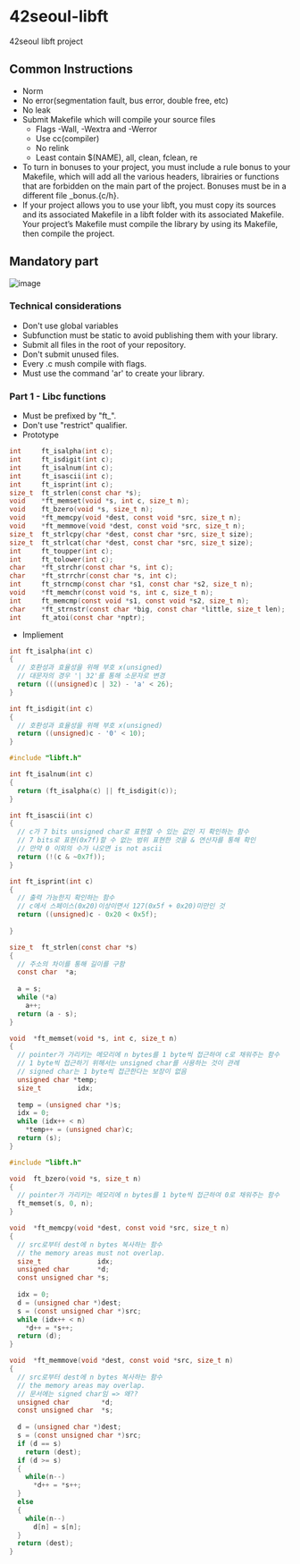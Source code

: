 # 42seoul-libft
42seoul libft project

## Common Instructions
- Norm
- No error(segmentation fault, bus error, double free, etc)
- No leak
- Submit Makefile which will compile your source files
  - Flags -Wall, -Wextra and -Werror
  - Use cc(compiler)
  - No relink
  - Least contain $(NAME), all, clean, fclean, re
- To turn in bonuses to your project, you must include a rule bonus to your Makefile,
which will add all the various headers, librairies or functions that are forbidden on
the main part of the project. Bonuses must be in a different file _bonus.{c/h}.
- If your project allows you to use your libft, you must copy its sources and its
associated Makefile in a libft folder with its associated Makefile. Your project’s
Makefile must compile the library by using its Makefile, then compile the project.

## Mandatory part
![image](https://user-images.githubusercontent.com/74703501/141422475-0992d3ff-ae1c-46f8-9e70-35f4eeda5ed1.png)
### Technical considerations
- Don't use global variables
- Subfunction must be static to avoid publishing them with your library.
- Submit all files in the root of your repository.
- Don't submit unused files.
- Every .c mush compile with flags.
- Must use the command 'ar' to create your library.

### Part 1 - Libc functions
- Must be prefixed by "ft_".
- Don't use "restrict" qualifier.
- Prototype
```c
int     ft_isalpha(int c);
int     ft_isdigit(int c);
int     ft_isalnum(int c);
int     ft_isascii(int c);
int     ft_isprint(int c);
size_t  ft_strlen(const char *s);
void    *ft_memset(void *s, int c, size_t n);
void    ft_bzero(void *s, size_t n);
void    *ft_memcpy(void *dest, const void *src, size_t n);
void    *ft_memmove(void *dest, const void *src, size_t n);
size_t  ft_strlcpy(char *dest, const char *src, size_t size);
size_t  ft_strlcat(char *dest, const char *src, size_t size);
int     ft_toupper(int c);
int     ft_tolower(int c);
char    *ft_strchr(const char *s, int c);
char    *ft_strrchr(const char *s, int c);
int     ft_strncmp(const char *s1, const char *s2, size_t n);
void    *ft_memchr(const void *s, int c, size_t n);
int     ft_memcmp(const void *s1, const void *s2, size_t n);
char    *ft_strnstr(const char *big, const char *little, size_t len);
int     ft_atoi(const char *nptr);
```

- Impliement
```c
int ft_isalpha(int c)
{
  // 호환성과 효율성을 위해 부호 x(unsigned)
  // 대문자의 경우 '| 32'를 통해 소문자로 변경
  return (((unsigned)c | 32) - 'a' < 26);
}
```
```c
int ft_isdigit(int c)
{
  // 호환성과 효율성을 위해 부호 x(unsigned)
  return ((unsigned)c - '0' < 10);
}
```
```c
#include "libft.h"

int ft_isalnum(int c)
{
  return (ft_isalpha(c) || ft_isdigit(c));  
}
```
```c
int ft_isascii(int c)
{
  // c가 7 bits unsigned char로 표현할 수 있는 값인 지 확인하는 함수
  // 7 bits로 표현(0x7f)할 수 없는 범위 표현한 것을 & 연산자를 통해 확인
  // 만약 0 이외의 수가 나오면 is not ascii
  return (!(c & ~0x7f));
}
```
```c
int ft_isprint(int c)
{
  // 출력 가능한지 확인하는 함수
  // c에서 스페이스(0x20)이상이면서 127(0x5f + 0x20)미만인 것
  return ((unsigned)c - 0x20 < 0x5f);
  
}
```
```c
size_t  ft_strlen(const char *s)
{
  // 주소의 차이를 통해 길이를 구함
  const char  *a;
  
  a = s;
  while (*a)
    a++;
  return (a - s);
}
```
```c
void  *ft_memset(void *s, int c, size_t n)
{
  // pointer가 가리키는 메모리에 n bytes를 1 byte씩 접근하여 c로 채워주는 함수
  // 1 byte씩 접근하기 위해서는 unsigned char를 사용하는 것이 관례
  // signed char는 1 byte씩 접근한다는 보장이 없음
  unsigned char *temp;
  size_t         idx;
  
  temp = (unsigned char *)s;
  idx = 0;
  while (idx++ < n)
    *temp++ = (unsigned char)c;
  return (s);
}
```
```c
#include "libft.h"

void  ft_bzero(void *s, size_t n)
{
  // pointer가 가리키는 메모리에 n bytes를 1 byte씩 접근하여 0로 채워주는 함수
  ft_memset(s, 0, n);
}
```
```c
void  *ft_memcpy(void *dest, const void *src, size_t n)
{
  // src로부터 dest에 n bytes 복사하는 함수
  // the memory areas must not overlap.
  size_t              idx;
  unsigned char       *d;
  const unsigned char *s;
  
  idx = 0;
  d = (unsigned char *)dest;
  s = (const unsigned char *)src;
  while (idx++ < n)
    *d++ = *s++;
  return (d);
}
```
```c
void  *ft_memmove(void *dest, const void *src, size_t n)
{
  // src로부터 dest에 n bytes 복사하는 함수
  // the memory areas may overlap.
  // 문서에는 signed char임 => 왜??
  unsigned char        *d;
  const unsigned char  *s;
  
  d = (unsigned char *)dest;
  s = (const unsigned char *)src;
  if (d == s)
    return (dest);
  if (d >= s)
  {
    while(n--)
      *d++ = *s++;
  }
  else
  {
    while(n--)
      d[n] = s[n];
  }
  return (dest);
}
```
